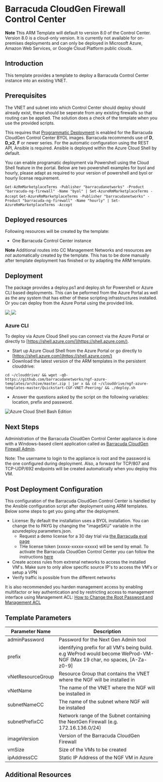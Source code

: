 # Barracuda CloudGen Firewall Control Center 

**Note** This ARM Template will default to version 8.0 of the Control Center. Version 8.0 is a cloud-only version. It is currently not available for on-premises deployments and can only be deployed in Microsoft Azure, Amazon Web Services, or Google Cloud Platform public clouds.

## Introduction


This template provides a template to deploy a Barracuda Control Center instance into an existing VNET. 

## Prerequisites

The VNET and subnet into which Control Center should deploy should already exist, these should be seperate from any existing firewalls so that routing can be applied.
The solution does a check of the template when you use the provided scripts.

This requires that [Programmatic Deployment](https://azure.microsoft.com/en-us/blog/working-with-marketplace-images-on-azure-resource-manager/) is enabled for the Barracuda CloudGen Control Center BYOL images. Barracuda recommends use of **D**, **D_v2**, **F** or newer series. For the automatic configuration using the REST API, Ansible is required. Ansible is deployed within the Azure Cloud Shell by default.

You can enable programatic deployment via Powershell using the Cloud Shell feature in the portal. Below are two powershell examples for byol and hourly, please adapt as required to your version of powershell and byol or hourly license requirement.

`Get-AzRmMarketplaceTerms -Publisher "barracudanetworks" -Product "barracuda-ng-firewall" -Name "byol" | Set-AzureRmMarketplaceTerms -Accept`
`Get-AzureRmMarketplaceTerms -Publisher "barracudanetworks" -Product "barracuda-ng-firewall" -Name "hourly" | Set-AzureRmMarketplaceTerms -Accept`

## Deployed resources

Following resources will be created by the template:
- One Barracuda Control Center instance

**Note** Additional routes into CC Management Networks and resources are *not* automatically created by the template. This has to be done manually after template deployment has finished or by adapting the ARM template.

## Deployment

The package provides a deploy.ps1 and deploy.sh for Powershell or Azure CLI based deployments. This can be peformed from the Azure Portal as well as the any system that has either of these scripting infrastructures installed. Or you can deploy from the Azure Portal using the provided link.

<a href="https://portal.azure.com/#create/Microsoft.Template/uri/https%3A%2F%2Fraw.githubusercontent.com%2Fbarracudanetworks%2Fngf-azure-templates%2Fmaster%2Fcontrib%2FCGF-Custom-ControlCenter%2Fazuredeploy.json" target="_blank">
    <img src="http://azuredeploy.net/deploybutton.png"/>
</a>
<a href="http://armviz.io/#/?load=https%3A%2F%2Fraw.githubusercontent.com%2Fbarracudanetworks%2Fngf-azure-templates%2Fmaster%2Fcontrib%2FCGF-Custom-ControlCenter%2Fazuredeploy.json" target="_blank">
    <img src="http://armviz.io/visualizebutton.png"/>
</a>

### Azure CLI

To deploy via Azure Cloud Shell you can connect via the Azure Portal or directly to [https://shell.azure.com/](https://shell.azure.com/). 

- Start up Azure Cloud Shell from the Azure Portal or go directly to [https://shell.azure.com](https://shell.azure.com/)
- Download the latest version of the ARM templates in the persistent clouddrive:

`cd ~/clouddrive/ && wget -qO- https://github.com/barracudanetworks/ngf-azure-templates/archive/master.zip | jar x && cd ~/clouddrive/ngf-azure-templates-master/Quickstart-CGF-VNET-Peering/ && ./deploy.sh`

- Answer the questions asked by the script on the following variables: location, prefix and password.

![Azure Cloud Shell Bash Edition](images/azurecloudshell1.png)

## Next Steps

Administration of the Barracuda CloudGen Control Center appliance is done with a Windows-based client application called as [Barracuda CloudGen Firewall Admin](https://dlportal.barracudanetworks.com/#/search).

Note: The username to login to the appliance is root and the password is the one configured during deployment. Also, a forward for TCP/807 and TCP-UDP/692 endpoints will be created automatically when you deploy this VM.

## Post Deployment Configuration

This configuration of the Barracuda CloudGen Control Center is handled by the Ansible configuration script after deployment using ARM templates. Below some steps to get you going after the deployment.

- License: By default the installation uses a BYOL installation. You can change the to PAYG by changing the "imageSKU" variable in the azuredeploy.parameters.json.
  - Request a demo license for a 30 day trial via [the Barracuda eval page](https://www.barracuda.com/purchase/evaluation/product/bnccaz/)
  - THe license token (xxxxx-xxxxx-xxxxx) will be send by email. To activate the Barracuda CloudGen Control Center you can follow the instructions [here](https://campus.barracuda.com/product/cloudgenfirewall/doc/79463375/how-to-activate-and-license-a-standalone-high-availability-cluster/)
- Create access rules from extrenal networks to access the installed VM's. Make sure to only allow specific source IP's to access the VM's or setup a VPN
- Verify traffic is possible from the different networks 

It is also recommended you harden management access by enabling multifactor or key authentication and by restricting access to management interface using Management ACL: [How to Change the Root Password and Management ACL](https://campus.barracuda.com/product/cloudgenfirewall/doc/53248329/how-to-change-the-root-password-and-management-acl)

## Template Parameters
| Parameter Name | Description
|---|---
adminPassword | Password for the Next Gen Admin tool 
prefix | identifying prefix for all VM's being build. e.g WeProd would become WeProd-VM-NGF (Max 19 char, no spaces, [A-Za-z0-9]
vNetResourceGroup | Resource Group that contains the VNET where the NGF will be installed in
vNetName | The name of the VNET where the NGF will be installed in
subnetNameCC | The name of the subnet where NGF will be installed
subnetPrefixCC | Network range of the Subnet containing the NextGen Firewall (e.g. 172.16.136.0/24)
imageVersion | Version of the Barracuda CloudGen Firewall
vmSize | Size of the VMs to be created
ipAddressCC | Static IP Address of the NGF VM in Azure



## Additional Resources


